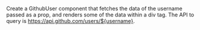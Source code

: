 Create a GithubUser component that fetches the data of the username passed as a prop, and renders some of the data within a div tag. The API to query is https://api.github.com/users/${username}.
